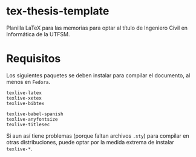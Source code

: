 # tex-thesis-template

Planilla LaTeX para las memorias para optar al título de Ingeniero Civil en Informática de la UTFSM.

# Requisitos

Los siguientes paquetes se deben instalar para compilar el documento, al menos en `Fedora`.

```
texlive-latex
texlive-xetex
texlive-bibtex

texlive-babel-spanish
texlive-anyfontsize
texlive-titlesec
```

Si aun así tiene problemas (porque faltan archivos `.sty`) para compilar en otras distribuciones, puede optar por la medida extrema de instalar `texlive-*`.
